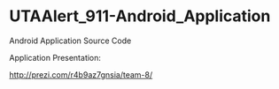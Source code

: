 UTAAlert_911-Android_Application
================================

Android Application  Source Code


Application Presentation:

http://prezi.com/r4b9az7gnsia/team-8/


